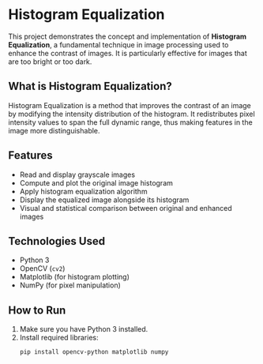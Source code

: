 # Histogram Equalization

This project demonstrates the concept and implementation of **Histogram Equalization**, a fundamental technique in image processing used to enhance the contrast of images. It is particularly effective for images that are too bright or too dark.

## What is Histogram Equalization?

Histogram Equalization is a method that improves the contrast of an image by modifying the intensity distribution of the histogram. It redistributes pixel intensity values to span the full dynamic range, thus making features in the image more distinguishable.

## Features

- Read and display grayscale images  
- Compute and plot the original image histogram  
- Apply histogram equalization algorithm  
- Display the equalized image alongside its histogram  
- Visual and statistical comparison between original and enhanced images  

## Technologies Used

- Python 3  
- OpenCV (`cv2`)  
- Matplotlib (for histogram plotting)  
- NumPy (for pixel manipulation)  

## How to Run

1. Make sure you have Python 3 installed.  
2. Install required libraries:  
   ```bash
   pip install opencv-python matplotlib numpy
